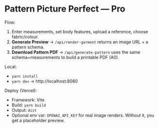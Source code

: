 # Pattern Picture Perfect — Pro

Flow:
1) Enter measurements, set body features, upload a reference, choose fabric/colour.
2) **Generate Preview** → `/api/render-garment` returns an image URL + a pattern schema.
3) **Download Pattern PDF** → `/api/generate-pattern` uses the same schema+measurements to build a printable PDF (A0).

Local:
- `yarn install`
- `yarn dev` → http://localhost:8080

Deploy (Vercel):
- Framework: Vite
- Build: `yarn build`
- Output: `dist`
- Optional env var: `OPENAI_API_KEY` for real image renders. Without it, you get a placeholder preview.
